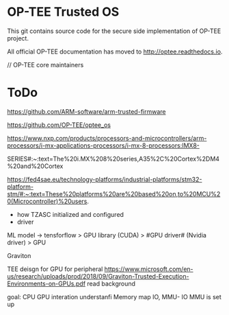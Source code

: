 # OP-TEE Trusted OS
This git contains source code for the secure side implementation of OP-TEE
project.

All official OP-TEE documentation has moved to http://optee.readthedocs.io.

// OP-TEE core maintainers




# ToDo

https://github.com/ARM-software/arm-trusted-firmware

https://github.com/OP-TEE/optee_os

https://www.nxp.com/products/processors-and-microcontrollers/arm-processors/i-mx-applications-processors/i-mx-8-processors:IMX8-

SERIES#:~:text=The%20i.MX%208%20series,A35%2C%20Cortex%2DM4%20and%20Cortex

https://fed4sae.eu/technology-platforms/industrial-platforms/stm32-platform-stm/#:~:text=These%20platforms%20are%20based%20on,to%20MCU%20(Microcontroller)%20users.

- how TZASC initialized and configured
- driver

ML model -> tensforflow > GPU library (CUDA) > #GPU driver# (Nvidia driver) > GPU

Graviton 

TEE deisgn for GPU for peripheral https://www.microsoft.com/en-us/research/uploads/prod/2018/09/Graviton-Trusted-Execution-Environments-on-GPUs.pdf
 read background 


goal: CPU GPU interation understanfi
Memory map IO, MMU- IO MMU is set up



